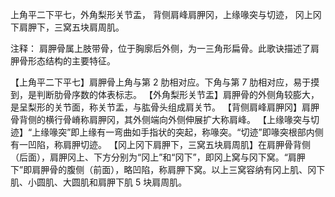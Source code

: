 上角平二下平七，外角梨形关节盂，
背侧肩峰肩胛冈，上缘喙突与切迹，
冈上冈下肩胛下，三窝五块肩周肌。

注释：
肩胛骨属上肢带骨，位于胸廓后外侧，为一三角形扁骨。此歌诀描述了肩胛骨形态结构的主要特征。

【上角平二下平七】肩胛骨上角与第 2 肋相对应。下角与第 7 肋相对应，易于摸到，是判断肋骨序数的体表标志。
【外角梨形关节盂】肩胛骨的外侧角较膨大，是呈梨形的关节面，称关节盂，与肱骨头组成肩关节。
【背侧肩峰肩胛冈】肩胛骨背侧的横行骨嵴称肩胛冈，其外侧端向外侧伸展扩大称肩峰。
【上缘喙突与切迹】“上缘喙突”即上缘有一弯曲如手指状的突起，称喙突。“切迹”即喙突根部内侧有一凹陷，称肩胛切迹。
【冈上冈下肩胛下，三窝五块肩周肌】在肩胛骨背侧（后面），肩胛冈上、下方分别为“冈上”和“冈下”，即冈上窝与冈下窝。“肩胛下”即肩胛骨的腹侧（前面），略凹陷，称肩胛下窝。以上三窝容纳有冈上肌、冈下肌、小圆肌、大圆肌和肩胛下肌 5 块肩周肌。